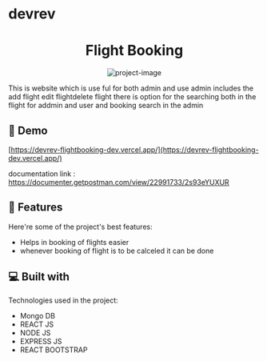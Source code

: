 # devrev


<h1 align="center" id="title">Flight Booking</h1>

<p align="center"><img src="https://images.unsplash.com/photo-1534447677768-be436bb09401" alt="project-image"></p>

<p id="description">This is website which is use ful for both admin and use admin includes the add flight edit flightdelete flight there is option for the searching both in the flight for addmin and user and booking search in the admin</p>

<h2>🚀 Demo</h2>

[https://devrev-flightbooking-dev.vercel.app/](https://devrev-flightbooking-dev.vercel.app/)

  
  documentation link : https://documenter.getpostman.com/view/22991733/2s93eYUXUR
<h2>🧐 Features</h2>

Here're some of the project's best features:

*   Helps in booking of flights easier
*   whenever booking of flight is to be calceled it can be done

  
  
<h2>💻 Built with</h2>

Technologies used in the project:

*   Mongo DB
*   REACT JS
*   NODE JS
*   EXPRESS JS
*   REACT BOOTSTRAP
